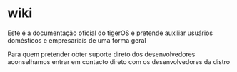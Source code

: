 # wiki
Este é a documentação oficial do tigerOS e pretende auxiliar usuários domésticos  e empresariais de uma forma geral

Para quem pretender obter suporte direto dos desenvolvedores aconselhamos entrar em contacto direto com os desenvolvedores da distro

